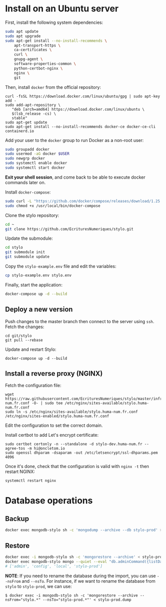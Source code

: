 # Install on an Ubuntu server

First, install the following system dependencies:

```bash
sudo apt update
sudo apt upgrade
sudo apt-get install --no-install-recommends \
    apt-transport-https \
    ca-certificates \
    curl \
    gnupg-agent \
    software-properties-common \
    python-certbot-nginx \
    nginx \
    git
```

Then, install `docker` from the official repository:

```
curl -fsSL https://download.docker.com/linux/ubuntu/gpg | sudo apt-key add -
sudo add-apt-repository \
   "deb [arch=amd64] https://download.docker.com/linux/ubuntu \
   $(lsb_release -cs) \
   stable"
sudo apt-get update
sudo apt-get install --no-install-recommends docker-ce docker-ce-cli containerd.io
```

Add your user to the `docker` group to run Docker as a non-root user:

```bash
sudo groupadd docker
sudo usermod -aG docker $USER
sudo newgrp docker
sudo systemctl enable docker
sudo systemctl start docker
```

**Exit your shell session**, and come back to be able to execute docker commands later on.

Install `docker-compose`:

```bash
sudo curl -L "https://github.com/docker/compose/releases/download/1.25.5/docker-compose-$(uname -s)-$(uname -m)" -o /usr/local/bin/docker-compose
sudo chmod +x /usr/local/bin/docker-compose
```

Clone the stylo repository:

```bash
cd ~
git clone https://github.com/EcrituresNumeriques/stylo.git
```

Update the submodule:

```bash
cd stylo
git submodule init
git submodule update
```

Copy the `stylo-example.env` file and edit the variables:

```bash
cp stylo-example.env stylo.env
```

Finally, start the application:

```bash
docker-compose up -d --build
```

## Deploy a new version

Push changes to the master branch then connect to the server using `ssh`.
Fetch the changes:

```
cd git/stylo
git pull --rebase
```

Update and restart Stylo:

```
docker-compose up -d --build
```

## Install a reverse proxy (NGINX)

Fetch the configuration file:

```
wget https://raw.githubusercontent.com/EcrituresNumeriques/stylo/master/infrastructure/stylo.huma-num.fr.conf -O- | sudo tee /etc/nginx/sites-available/stylo.huma-num.fr.conf
sudo ln -s /etc/nginx/sites-available/stylo.huma-num.fr.conf /etc/nginx/sites-enabled/stylo.huma-num.fr.conf
```

Edit the configuration to set the correct domain.


Install certbot to add Let's encrypt certificate:

```
sudo certbot certonly -n --standalone -d stylo-dev.huma-num.fr --agree-tos -m hi@oncletom.io
sudo openssl dhparam -dsaparam -out /etc/letsencrypt/ssl-dhparams.pem 4096
```

Once it's done, check that the configuration is valid with `nginx -t` then restart NGINX:

```
systemctl restart nginx
```

# Database operations

## Backup

```bash
docker exec mongodb-stylo sh -c 'mongodump --archive --db stylo-prod' > stylo-prod.dump
```

## Restore

```bash
docker exec -i mongodb-stylo sh -c 'mongorestore --archive' < stylo-prod.dump
docker exec mongodb-stylo mongo --quiet --eval "db.adminCommand({listDatabases: 1}).databases.map(n => n.name)"
# ['admin', 'config', 'local', 'stylo-prod']
```

**NOTE**: If you need to rename the database during the import, you can use `--nsFrom` and `--nsTo`.
For instance, if we want to rename the database from `stylo` to `stylo-prod`, we can use:

    $ docker exec -i mongodb-stylo sh -c 'mongorestore --archive --nsFrom="stylo.*" --nsTo="stylo-prod.*"' < stylo-prod.dump

